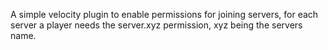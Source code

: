 A simple velocity plugin to enable permissions for joining servers, for each server a player needs the server.xyz permission, xyz being the servers name.